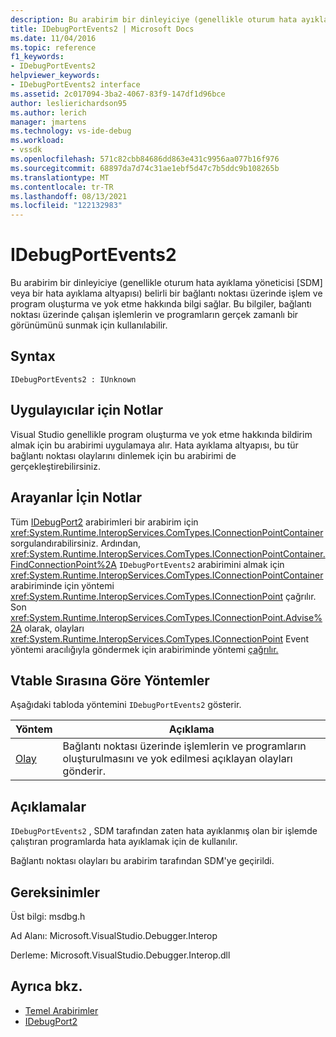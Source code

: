 ```yaml
---
description: Bu arabirim bir dinleyiciye (genellikle oturum hata ayıklama yöneticisi [SDM] veya bir hata ayıklama altyapısı) belirli bir bağlantı noktası üzerinde işlem ve program oluşturma ve yok etme hakkında bilgi sağlar.
title: IDebugPortEvents2 | Microsoft Docs
ms.date: 11/04/2016
ms.topic: reference
f1_keywords:
- IDebugPortEvents2
helpviewer_keywords:
- IDebugPortEvents2 interface
ms.assetid: 2c017094-3ba2-4067-83f9-147df1d96bce
author: leslierichardson95
ms.author: lerich
manager: jmartens
ms.technology: vs-ide-debug
ms.workload:
- vssdk
ms.openlocfilehash: 571c82cbb84686dd863e431c9956aa077b16f976
ms.sourcegitcommit: 68897da7d74c31ae1ebf5d47c7b5ddc9b108265b
ms.translationtype: MT
ms.contentlocale: tr-TR
ms.lasthandoff: 08/13/2021
ms.locfileid: "122132983"
---
```

# <a name="idebugportevents2"></a>IDebugPortEvents2
Bu arabirim bir dinleyiciye (genellikle oturum hata ayıklama yöneticisi [SDM] veya bir hata ayıklama altyapısı) belirli bir bağlantı noktası üzerinde işlem ve program oluşturma ve yok etme hakkında bilgi sağlar. Bu bilgiler, bağlantı noktası üzerinde çalışan işlemlerin ve programların gerçek zamanlı bir görünümünü sunmak için kullanılabilir.

## <a name="syntax"></a>Syntax

```
IDebugPortEvents2 : IUnknown
```

## <a name="notes-for-implementers"></a>Uygulayıcılar için Notlar
 Visual Studio genellikle program oluşturma ve yok etme hakkında bildirim almak için bu arabirimi uygulamaya alır. Hata ayıklama altyapısı, bu tür bağlantı noktası olaylarını dinlemek için bu arabirimi de gerçekleştirebilirsiniz.

## <a name="notes-for-callers"></a>Arayanlar İçin Notlar
 Tüm [IDebugPort2](../../../extensibility/debugger/reference/idebugport2.md) arabirimleri bir arabirim için <xref:System.Runtime.InteropServices.ComTypes.IConnectionPointContainer> sorgulandırabilirsiniz. Ardından, <xref:System.Runtime.InteropServices.ComTypes.IConnectionPointContainer.FindConnectionPoint%2A> `IDebugPortEvents2` arabirimini almak için <xref:System.Runtime.InteropServices.ComTypes.IConnectionPointContainer> arabiriminde için yöntemi <xref:System.Runtime.InteropServices.ComTypes.IConnectionPoint> çağrılır. Son <xref:System.Runtime.InteropServices.ComTypes.IConnectionPoint.Advise%2A> olarak, olayları <xref:System.Runtime.InteropServices.ComTypes.IConnectionPoint> Event yöntemi aracılığıyla göndermek için arabiriminde yöntemi [çağrılır.](../../../extensibility/debugger/reference/idebugportevents2-event.md)

## <a name="methods-in-vtable-order"></a>Vtable Sırasına Göre Yöntemler
 Aşağıdaki tabloda yöntemini `IDebugPortEvents2` gösterir.

|Yöntem|Açıklama|
|------------|-----------------|
|[Olay](../../../extensibility/debugger/reference/idebugportevents2-event.md)|Bağlantı noktası üzerinde işlemlerin ve programların oluşturulmasını ve yok edilmesi açıklayan olayları gönderir.|

## <a name="remarks"></a>Açıklamalar
 `IDebugPortEvents2` , SDM tarafından zaten hata ayıklanmış olan bir işlemde çalıştıran programlarda hata ayıklamak için de kullanılır.

 Bağlantı noktası olayları bu arabirim tarafından SDM'ye geçirildi.

## <a name="requirements"></a>Gereksinimler
 Üst bilgi: msdbg.h

 Ad Alanı: Microsoft.VisualStudio.Debugger.Interop

 Derleme: Microsoft.VisualStudio.Debugger.Interop.dll

## <a name="see-also"></a>Ayrıca bkz.
- [Temel Arabirimler](../../../extensibility/debugger/reference/core-interfaces.md)
- [IDebugPort2](../../../extensibility/debugger/reference/idebugport2.md)

